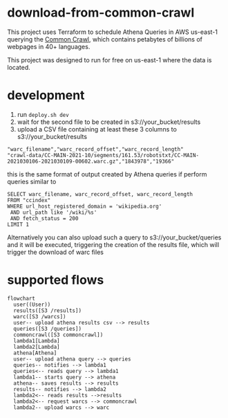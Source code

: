 # download-from-common-crawl

This project uses Terraform to schedule Athena Queries
in AWS us-east-1 querying the [Common Crawl](https://commoncrawl.org/),
which contains petabytes of billions of webpages in 40+ languages.

This project was designed to run for free on us-east-1 where
the data is located.

# development

1. run `deploy.sh dev`
2. wait for the second file to be created in s3://your_bucket/results
3. upload a CSV file containing at least these 3 columns to s3://your_bucket/results

```
"warc_filename","warc_record_offset","warc_record_length"
"crawl-data/CC-MAIN-2021-10/segments/161.53/robotstxt/CC-MAIN-2021030106-2021030109-00602.warc.gz","1843978","19366"
```

this is the same format of output created by Athena queries if perform queries similar to
 
```
SELECT warc_filename, warc_record_offset, warc_record_length
FROM "ccindex"
WHERE url_host_registered_domain = 'wikipedia.org'
 AND url_path like '/wiki/%s'
 AND fetch_status = 200
LIMIT 1
```

Alternatively you can also upload such a query to s3://your_bucket/queries and it will be executed, triggering the creation of the results file, which will trigger the download of warc files


# supported flows

```mermaid
flowchart
  user((User))
  results([S3 /results])
  warc([S3 /warcs])
  user-- upload athena results csv --> results
  queries([S3 /queries])
  commoncrawl([S3 commoncrawl])
  lambda1[Lambda]
  lambda2[Lambda]
  athena[Athena]
  user-- upload athena query --> queries
  queries-- notifies --> lambda1
  queries<-- reads query --> lambda1
  lambda1-- starts query --> athena
  athena-- saves results --> results
  results-- notifies --> lambda2
  lambda2<-- reads results -->results
  lambda2<-- request warcs --> commoncrawl
  lambda2-- upload warcs --> warc
```
